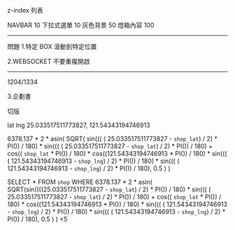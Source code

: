 z-index 列表

NAVBAR 10
下拉式選單 10
灰色背景 50
燈箱內容 100
<br>

<hr>

問題 1.特定 BOX 滾動到特定位置

2.WEBSOCKET 不要重複開啟

<hr>
1204/1334

3.企劃書

切版


lat lng
25.033517511773827, 121.54343194746913


6378.137 *  2 * asin( SQRT(          sin(((         (  25.033517511773827   -          `shop_lat`) / 2) * PI()) / 180) *
            sin((( (  25.033517511773827   -          `shop_lat`)  / 2) * PI()) / 180) +
            cos(( `shop_lat`  * PI()) / 180) *
              cos((121.54343194746913 * PI()) / 180) *
              sin(((    (  121.54343194746913  -          `shop_lng`)  / 2) * PI()) / 180) *
              sin((( (  121.54343194746913  -          `shop_lng`)  / 2) * PI()) / 180),
          0.5
        )
      )


SELECT * FROM `shop` WHERE  6378.137 *  2 * asin(   SQRT(sin((((25.033517511773827 - `shop_lat`) / 2) * PI()) / 180) *
            sin((( (  25.033517511773827   - `shop_lat`)  / 2) * PI()) / 180) +
            cos(( `shop_lat`  * PI()) / 180) *
              cos((121.54343194746913 * PI()) / 180) *
              sin(((    (  121.54343194746913  -          `shop_lng`)  / 2) * PI()) / 180) *
              sin((( (  121.54343194746913  -          `shop_lng`)  / 2) * PI()) / 180),
          0.5
        )
      ) <5
